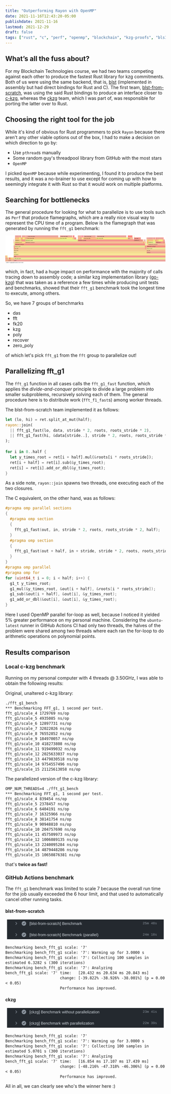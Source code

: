 ```yaml
---
title: "Outperforming Rayon with OpenMP"
date: 2021-11-16T12:43:20-05:00
publishdate: 2021-11-16
lastmod: 2021-12-29
draft: false
tags: ["rust", "c", "perf", "openmp", "blockchain", "kzg-proofs", "bls12-381"]
---
```


## What’s all the fuss about?

For my Blockchain Technologies course, we had two teams competing against each other to produce the fastest Rust library for kzg commitments. Both of us were using the same backend, that is, [blst](https://github.com/supranational/blst) (implemented in assembly but had direct bindings for Rust and C). The first team,  [blst-from-scratch](https://github.com/sifraitech/kzg/tree/main/blst-from-scratch), was using the said Rust bindings to produce an interface closer to [c-kzg](https://github.com/benjaminion/c-kzg), whereas the [ckzg](https://github.com/sifraitech/kzg/tree/main/ckzg) team, which I was part of, was responsible for porting the latter over to Rust.

## Choosing the right tool for the job

While it's kind of obvious for Rust programmers to pick `Rayon` because there aren't any other viable options out of the box, I had to make a decision on which direction to go by:

* Use `pthread`s manually
* Some random guy's threadpool library from GitHub with the most stars
* `OpenMP`

I picked `OpenMP` because while experimenting, I found it to produce the best results, and it was a no-brainer to use except for coming up with how to seemingly integrate it with Rust so that it would work on multiple platforms.

## Searching for bottlenecks

The general procedure for looking for what to parallelize is to use tools such as `Perf` that produce flamegraphs, which are a really nice visual way to represent the CPU time of a program. Below is the flamegraph that was generated by running the `fft_g1` benchmark:

![flamegraph-of-fft-g1](/post-images/flame-graphu.svg)

which, in fact, had a huge impact on performance with the majority of calls tracing down to assembly code; a similar kzg implementation library ([go-kzg](https://github.com/protolambda/go-kzg/blob/master/BENCH.md)) that was taken as a reference a few times while producing unit tests and benchmarks, showed that their `fft_g1` benchmark took the longest time to execute, among others.

So, we have 7 groups of benchmarks

* das
* fft
* fk20
* kzg
* poly
* recover
* zero_poly

of which let's pick `fft_g1` from the `fft` group to parallelize out!

## Parallelizing fft_g1

The `fft_g1` function in all cases calls the `fft_g1_fast` function, which applies the *divide-and-conquer* principle to divide a large problem into smaller subproblems, recursively solving each of them. The general procedure here is to distribute work (`fft_f1_fast`s) among worker threads.

The blst-from-scratch team implemented it as follows:

```rust
let (lo, hi) = ret.split_at_mut(half);
rayon::join(
  || fft_g1_fast(lo, data, stride * 2, roots, roots_stride * 2),
  || fft_g1_fast(hi, &data[stride..], stride * 2, roots, roots_stride * 2)
);

for i in 0..half {
  let y_times_root = ret[i + half].mul(&roots[i * roots_stride]);
  ret[i + half] = ret[i].sub(&y_times_root);
  ret[i] = ret[i].add_or_dbl(&y_times_root);
}
```

As a side note, `rayon::join` spawns two threads, one executing each of the two closures.

The C equivalent, on the other hand, was as follows:

```c
#pragma omp parallel sections
{
  #pragma omp section
  {
    fft_g1_fast(out, in, stride * 2, roots, roots_stride * 2, half);
  }
  #pragma omp section
  {
    fft_g1_fast(out + half, in + stride, stride * 2, roots, roots_stride * 2, half);
  }
}
#pragma omp parallel
#pragma omp for
for (uint64_t i = 0; i < half; i++) {
  g1_t y_times_root;
  g1_mul(&y_times_root, &out[i + half], &roots[i * roots_stride]);
  g1_sub(&out[i + half], &out[i], &y_times_root);
  g1_add_or_dbl(&out[i], &out[i], &y_times_root);
}
```

Here I used OpenMP parallel for-loop as well, because I noticed it yielded 5% greater performance on my personal machine. Considering the `ubuntu-latest` runner in GitHub Actions CI had only two threads, the halves of the problem were shared among two threads where each ran the for-loop to do arithmetic operations on polynomial points.

## Results comparison

### Local c-kzg benchmark

Running on my personal computer with 4 threads @ 3.50GHz, I was able to obtain the following results:

Original, unaltered c-kzg library:

```
./fft_g1_bench
*** Benchmarking FFT_g1, 1 second per test.
fft_g1/scale_4 1729769 ns/op
fft_g1/scale_5 4935085 ns/op
fft_g1/scale_6 12897731 ns/op
fft_g1/scale_7 32022026 ns/op
fft_g1/scale_8 76552852 ns/op
fft_g1/scale_9 184970057 ns/op
fft_g1/scale_10 418273808 ns/op
fft_g1/scale_11 919499032 ns/op
fft_g1/scale_12 2025633037 ns/op
fft_g1/scale_13 4479830518 ns/op
fft_g1/scale_14 9754557496 ns/op
fft_g1/scale_15 21125613058 ns/op
```

The parallelized version of the c-kzg library:

```
OMP_NUM_THREADS=4 ./fft_g1_bench
*** Benchmarking FFT_g1, 1 second per test.
fft_g1/scale_4 839454 ns/op
fft_g1/scale_5 2378457 ns/op
fft_g1/scale_6 6404191 ns/op
fft_g1/scale_7 16325966 ns/op
fft_g1/scale_8 38141754 ns/op
fft_g1/scale_9 90948810 ns/op
fft_g1/scale_10 204757690 ns/op
fft_g1/scale_11 457509973 ns/op
fft_g1/scale_12 1006089135 ns/op
fft_g1/scale_13 2240095284 ns/op
fft_g1/scale_14 4879448286 ns/op
fft_g1/scale_15 10650876381 ns/op
```

that's **twice as fast!**

### GitHub Actions benchmark

The `fft_g1` benchmark was limited to scale 7 because the overall run time for the job usually exceeded the 6 hour limit, and that used to automatically cancel other running tasks.

#### blst-from-scratch

![from-scratch-github-actions](/post-images/from-scratch-github-actions.png)

```
Benchmarking bench_fft_g1 scale: '7'
Benchmarking bench_fft_g1 scale: '7': Warming up for 3.0000 s
Benchmarking bench_fft_g1 scale: '7': Collecting 100 samples in estimated 6.3282 s (300 iterations)
Benchmarking bench_fft_g1 scale: '7': Analyzing
bench_fft_g1 scale: '7' time:   [20.432 ms 20.634 ms 20.843 ms]
                        change: [-39.822% -38.926% -38.001%] (p = 0.00 < 0.05)
                        Performance has improved.
```

#### ckzg

![ckzg-github-actions](/post-images/ckzg-github-actions.png)

```
Benchmarking bench_fft_g1 scale: '7'
Benchmarking bench_fft_g1 scale: '7': Warming up for 3.0000 s
Benchmarking bench_fft_g1 scale: '7': Collecting 100 samples in estimated 5.0701 s (300 iterations)
Benchmarking bench_fft_g1 scale: '7': Analyzing
bench_fft_g1 scale: '7' time:   [16.854 ms 17.107 ms 17.439 ms]
                        change: [-48.216% -47.318% -46.306%] (p = 0.00 < 0.05)
                        Performance has improved.
```

All in all, we can clearly see who's the winner here :)
